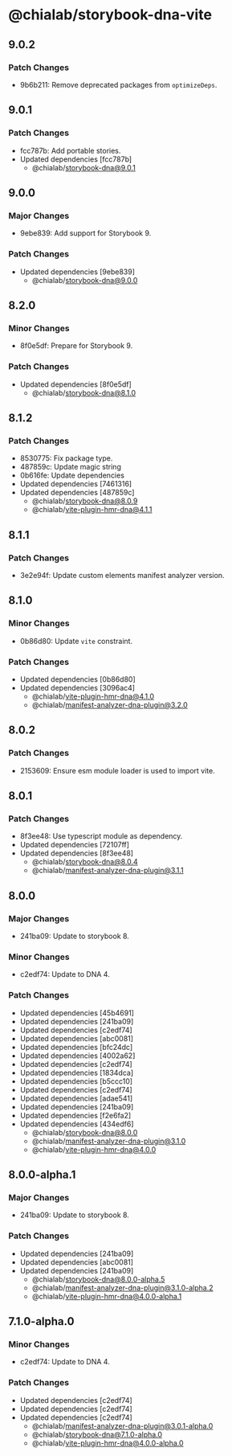 # @chialab/storybook-dna-vite

## 9.0.2

### Patch Changes

- 9b6b211: Remove deprecated packages from `optimizeDeps`.

## 9.0.1

### Patch Changes

- fcc787b: Add portable stories.
- Updated dependencies [fcc787b]
  - @chialab/storybook-dna@9.0.1

## 9.0.0

### Major Changes

- 9ebe839: Add support for Storybook 9.

### Patch Changes

- Updated dependencies [9ebe839]
  - @chialab/storybook-dna@9.0.0

## 8.2.0

### Minor Changes

- 8f0e5df: Prepare for Storybook 9.

### Patch Changes

- Updated dependencies [8f0e5df]
  - @chialab/storybook-dna@8.1.0

## 8.1.2

### Patch Changes

- 8530775: Fix package type.
- 487859c: Update magic string
- 0b616fe: Update dependencies
- Updated dependencies [7461316]
- Updated dependencies [487859c]
  - @chialab/storybook-dna@8.0.9
  - @chialab/vite-plugin-hmr-dna@4.1.1

## 8.1.1

### Patch Changes

- 3e2e94f: Update custom elements manifest analyzer version.

## 8.1.0

### Minor Changes

- 0b86d80: Update `vite` constraint.

### Patch Changes

- Updated dependencies [0b86d80]
- Updated dependencies [3096ac4]
  - @chialab/vite-plugin-hmr-dna@4.1.0
  - @chialab/manifest-analyzer-dna-plugin@3.2.0

## 8.0.2

### Patch Changes

- 2153609: Ensure esm module loader is used to import vite.

## 8.0.1

### Patch Changes

- 8f3ee48: Use typescript module as dependency.
- Updated dependencies [72107ff]
- Updated dependencies [8f3ee48]
  - @chialab/storybook-dna@8.0.4
  - @chialab/manifest-analyzer-dna-plugin@3.1.1

## 8.0.0

### Major Changes

- 241ba09: Update to storybook 8.

### Minor Changes

- c2edf74: Update to DNA 4.

### Patch Changes

- Updated dependencies [45b4691]
- Updated dependencies [241ba09]
- Updated dependencies [c2edf74]
- Updated dependencies [abc0081]
- Updated dependencies [bfc24dc]
- Updated dependencies [4002a62]
- Updated dependencies [c2edf74]
- Updated dependencies [1834dca]
- Updated dependencies [b5ccc10]
- Updated dependencies [c2edf74]
- Updated dependencies [adae541]
- Updated dependencies [241ba09]
- Updated dependencies [f2e6fa2]
- Updated dependencies [434edf6]
  - @chialab/storybook-dna@8.0.0
  - @chialab/manifest-analyzer-dna-plugin@3.1.0
  - @chialab/vite-plugin-hmr-dna@4.0.0

## 8.0.0-alpha.1

### Major Changes

- 241ba09: Update to storybook 8.

### Patch Changes

- Updated dependencies [241ba09]
- Updated dependencies [abc0081]
- Updated dependencies [241ba09]
  - @chialab/storybook-dna@8.0.0-alpha.5
  - @chialab/manifest-analyzer-dna-plugin@3.1.0-alpha.2
  - @chialab/vite-plugin-hmr-dna@4.0.0-alpha.1

## 7.1.0-alpha.0

### Minor Changes

- c2edf74: Update to DNA 4.

### Patch Changes

- Updated dependencies [c2edf74]
- Updated dependencies [c2edf74]
- Updated dependencies [c2edf74]
  - @chialab/manifest-analyzer-dna-plugin@3.0.1-alpha.0
  - @chialab/storybook-dna@7.1.0-alpha.0
  - @chialab/vite-plugin-hmr-dna@4.0.0-alpha.0
